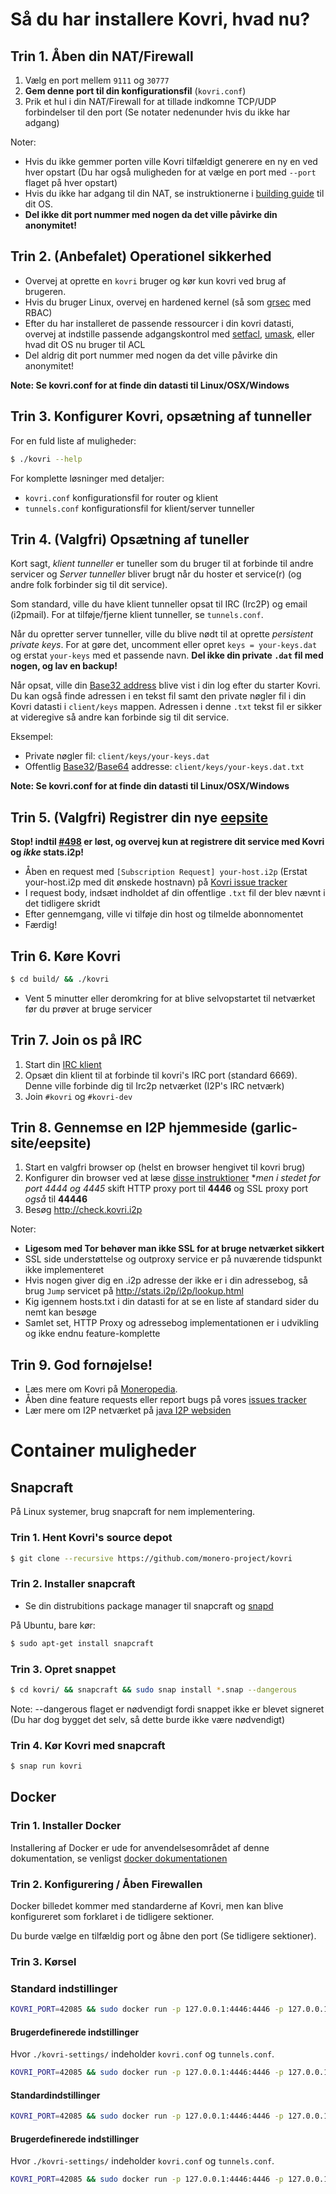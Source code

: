 # Så du har installere Kovri, hvad nu?

## Trin 1. Åben din NAT/Firewall
1. Vælg en port mellem ```9111``` og ```30777```
2. **Gem denne port til din konfigurationsfil** (`kovri.conf`)
3. Prik et hul i din NAT/Firewall for at tillade indkomne TCP/UDP forbindelser til den port (Se notater nedenunder hvis du ikke har adgang)

Noter:

- Hvis du ikke gemmer porten ville Kovri tilfældigt generere en ny en ved hver opstart (Du har også muligheden for at vælge en port med `--port` flaget på hver opstart)
- Hvis du ikke har adgang til din NAT, se instruktionerne i [building guide](https://github.com/monero-project/kovri-docs/blob/master/i18n/en/building.md) til dit OS.
- **Del ikke dit port nummer med nogen da det ville påvirke din anonymitet!**

## Trin 2. (Anbefalet) Operationel sikkerhed

- Overvej at oprette en `kovri` bruger og kør kun kovri ved brug af brugeren.
- Hvis du bruger Linux, overvej en hardened kernel (så som [grsec](https://en.wikibooks.org/wiki/Grsecurity) med RBAC)
- Efter du har installeret de passende ressourcer i din kovri datasti, overvej at indstille passende adgangskontrol med [setfacl](https://linux.die.net/man/1/setfacl), [umask](https://en.wikipedia.org/wiki/Umask), eller hvad dit OS nu bruger til ACL
- Del aldrig dit port nummer med nogen da det ville påvirke din anonymitet!

**Note: Se kovri.conf for at finde din datasti til Linux/OSX/Windows**

## Trin 3. Konfigurer Kovri, opsætning af tunneller

For en fuld liste af muligheder:

```bash
$ ./kovri --help
```

For komplette løsninger med detaljer: 

- `kovri.conf` konfigurationsfil for router og klient
- `tunnels.conf` konfigurationsfil for klient/server tunneller

## Trin 4. (Valgfri) Opsætning af tuneller

Kort sagt, *klient tunneller* er tuneller som du bruger til at forbinde til andre servicer og *Server tunneller* bliver brugt når du hoster et service(r) (og andre folk forbinder sig til dit service).

Som standard, ville du have klient tunneller opsat til IRC (Irc2P) og email (i2pmail). For at tilføje/fjerne klient tunneller, se `tunnels.conf`.

Når du opretter server tunneller, ville du blive nødt til at oprette *persistent private keys*. For at gøre det, uncomment eller opret `keys = your-keys.dat` og erstat `your-keys` med et passende navn. **Del ikke din private `.dat` fil med nogen, og lav en backup!**

Når opsat, ville din [Base32 address](https://getmonero.org/resources/moneropedia/base32-address) blive vist i din log efter du starter Kovri. Du kan også finde adressen i en tekst fil samt den private nøgler fil i din Kovri datasti i `client/keys` mappen. Adressen i denne `.txt` tekst fil er sikker at videregive så andre kan forbinde sig til dit service.

Eksempel:

- Private nøgler fil: `client/keys/your-keys.dat`
- Offentlig [Base32](https://getmonero.org/resources/moneropedia/base32-address)/[Base64](https://getmonero.org/resources/moneropedia/base64-address) addresse: `client/keys/your-keys.dat.txt`

**Note: Se kovri.conf for at finde din datasti til Linux/OSX/Windows**

## Trin 5. (Valgfri) Registrer din nye [eepsite](https://getmonero.org/resources/moneropedia/eepsite)

**Stop! indtil [#498](https://github.com/monero-project/kovri/issues/498) er løst, og overvej kun at registrere dit service med Kovri og *ikke* stats.i2p!** 

- Åben en request med `[Subscription Request] your-host.i2p` (Erstat your-host.i2p med dit ønskede hostnavn) på [Kovri issue tracker](https://github.com/monero-project/kovri/issues)
- I request body, indsæt indholdet af din offentlige `.txt` fil der blev nævnt i det tidligere skridt
- Efter gennemgang, ville vi tilføje din host og tilmelde abonnomentet
- Færdig!

## Trin 6. Køre Kovri
```bash
$ cd build/ && ./kovri
```
- Vent 5 minutter eller deromkring for at blive selvopstartet til netværket før  du prøver at bruge servicer

## Trin 7. Join os på IRC
1. Start din [IRC klient](https://en.wikipedia.org/wiki/List_of_IRC_clients)
2. Opsæt din klient til at forbinde til kovri's IRC port (standard 6669). Denne ville forbinde dig til Irc2p netværket (I2P's IRC netværk)
3. Join `#kovri` og `#kovri-dev`

## Trin 8. Gennemse en I2P hjemmeside (garlic-site/eepsite)
1. Start en valgfri browser op (helst en browser hengivet til kovri brug)
2. Konfigurer din browser ved at læse [disse instruktioner](https://geti2p.net/en/about/browser-config) **men i stedet for port 4444 og 4445* skift HTTP proxy port til **4446** og SSL proxy port *også* til **44446**
3. Besøg http://check.kovri.i2p

Noter:

- **Ligesom med Tor behøver man ikke SSL for at bruge netværket sikkert**
- SSL side understøttelse og outproxy service er på nuværende tidspunkt ikke implementeret
- Hvis nogen giver dig en .i2p adresse der ikke er i din adressebog, så brug `Jump` servicet på http://stats.i2p/i2p/lookup.html
- Kig igennem hosts.txt i din datasti for at se en liste af standard sider du nemt kan besøge
- Samlet set, HTTP Proxy og adressebog implementationen er i udvikling og ikke endnu feature-komplette

## Trin 9. God fornøjelse!
- Læs mere om Kovri på [Moneropedia](https://getmonero.org/resources/moneropedia/kovri).
- Åben dine feature requests eller report bugs på vores [issues tracker](https://github.com/monero-project/kovri/issues)
- Lær mere om I2P netværket på [java I2P websiden](https://geti2p.net/en/docs)

# Container muligheder

## Snapcraft

På Linux systemer, brug snapcraft for nem implementering.

### Trin 1. Hent Kovri's source depot

```bash
$ git clone --recursive https://github.com/monero-project/kovri
```

### Trin 2. Installer snapcraft

- Se din distrubitions package manager til snapcraft og [snapd](https://snapcraft.io/docs/core/install)

På Ubuntu, bare kør:
```bash
$ sudo apt-get install snapcraft
```

### Trin 3. Opret snappet

```bash
$ cd kovri/ && snapcraft && sudo snap install *.snap --dangerous
```
Note: --dangerous flaget er nødvendigt fordi snappet ikke er blevet signeret (Du har dog bygget det selv, så dette burde ikke være nødvendigt)

### Trin 4. Kør Kovri med snapcraft

```bash
$ snap run kovri
```

## Docker

### Trin 1. Installer Docker
Installering af Docker er ude for anvendelsesområdet af denne dokumentation, se venligst [docker dokumentationen](https://docs.docker.com/engine/installation/)

### Trin 2. Konfigurering / Åben Firewallen

Docker billedet kommer med standarderne af Kovri, men kan blive konfigureret som forklaret i de tidligere sektioner.

Du burde vælge en tilfældig port og åbne den port (Se tidligere sektioner).

### Trin 3. Kørsel

### Standard indstillinger
```bash
KOVRI_PORT=42085 && sudo docker run -p 127.0.0.1:4446:4446 -p 127.0.0.1:6669:6669 -p $KOVRI_PORT --env KOVRI_PORT=$KOVRI_PORT geti2p/kovri
```

#### Brugerdefinerede indstillinger
Hvor `./kovri-settings/` indeholder `kovri.conf` og `tunnels.conf`.
```bash
KOVRI_PORT=42085 && sudo docker run -p 127.0.0.1:4446:4446 -p 127.0.0.1:6669:6669 -p $KOVRI_PORT --env KOVRI_PORT=$KOVRI_PORT -v kovri-settings:/home/kovri/.kovri/config:ro geti2p/kovri
```

#### Standardindstillinger
```bash
KOVRI_PORT=42085 && sudo docker run -p 127.0.0.1:4446:4446 -p 127.0.0.1:6669:6669 -p $KOVRI_PORT --env KOVRI_PORT=$KOVRI_PORT geti2p/kovri
```

#### Brugerdefinerede indstillinger
Hvor `./kovri-settings/` indeholder `kovri.conf` og `tunnels.conf`.
```bash
KOVRI_PORT=42085 && sudo docker run -p 127.0.0.1:4446:4446 -p 127.0.0.1:6669:6669 -p $KOVRI_PORT --env KOVRI_PORT=$KOVRI_PORT -v kovri-settings:/home/kovri/.kovri/config:ro geti2p/kovri
